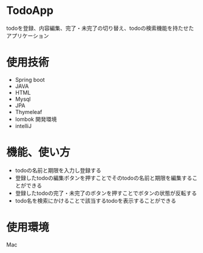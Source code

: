 # TodoApp
todoを登録、内容編集、完了・未完了の切り替え、todoの検索機能を持たせたアプリケーション
# 使用技術
- Spring boot
- JAVA
- HTML
- Mysql
- JPA
- Thymeleaf
- lombok
  開発環境
- intelliJ
# 機能、使い方
- todoの名前と期限を入力し登録する
- 登録したtodoの編集ボタンを押すことでそのtodoの名前と期限を編集することができる
- 登録したtodoの完了・未完了のボタンを押すことでボタンの状態が反転する
- todo名を検索にかけることで該当するtodoを表示することができる
# 使用環境
Mac


